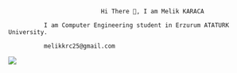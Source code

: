                               Hi There 👋, I am Melik KARACA

              I am Computer Engineering student in Erzurum ATATURK University.

              melikkrc25@gmail.com
<img src="https://github-readme-stats.vercel.app/api?username=mkaraca25&&show_icons=true&title_color=ffffff&icon_color=bb2acf&text_color=daf7dc&bg_color=151515">
